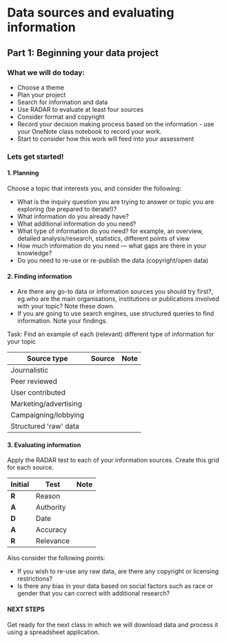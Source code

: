 # Data sources and evaluating information

## Part 1: Beginning your data project

### What we will do today:

- Choose a theme  
- Plan your project
- Search for information and data
- Use RADAR to evaluate at least four sources
- Consider format and copyright
- Record your decision making process based on the information - use your OneNote class notebook to record your work.
- Start to consider how this work will feed into your assessment

### Lets get started!

#### 1. Planning

Choose a topic that interests you, and consider the following:

- What is the inquiry question you are trying to answer or topic you are exploring (be prepared to iterate!)?
- What information do you already have?
- What additional information do you need?
- What type of information do you need? for example, an overview, detailed analysis/research, statistics, different points of view
- How much information  do you need — what gaps are there in your knowledge?
- Do you need to re-use or re-publish the data (copyright/open data)

#### 2. Finding information

- Are there any go-to data or information sources you should try first?, eg.who are the main organisations, institutions or publications involved with your topic?  Note these down.
- If you are going to use search engines, use structured queries to find information.  Note your findings.

Task:
Find an example of each (relevant) different type of information for your topic

Source type  | Source  | Note  |
--|---|---|
Journalistic  |   |   
Peer reviewed|   |   |
User contributed|   |   |
Marketing/advertising|   |   |   
Campaigning/lobbying|   |   |    
Structured 'raw' data   |   |   |  

#### 3. Evaluating information

Apply the RADAR test to each of your information sources.  Create this grid for each source.

Initial  | Test | Note
--|---|---|   
**R**| Reason  |   
**A**| Authority |   |
**D**| Date  |   |
**A**| Accuracy   |   |   
**R**| Relevance  |   |    

Also consider the following points:

- If you wish to re-use any raw data, are there any copyright or licensing restrictions?
- Is there any bias in your data based on social factors such as race or gender that you can correct with additional research?


#### NEXT STEPS

Get ready for the next class in which we will download data and process it using a spreadsheet application.
